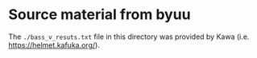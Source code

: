Source material from byuu
=========================

The `./bass_v_resuts.txt` file in this directory
was provided by Kawa (i.e. https://helmet.kafuka.org/).
